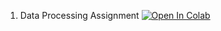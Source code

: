 1. Data Processing Assignment
<a href="https://colab.research.google.com/github/AnsilNaseem/OasisInfobyte-intership/blob/main/Task%201%20-%20Iris%20classification/iris_flower_classification.ipynb" target="_parent"><img src="https://colab.research.google.com/assets/colab-badge.svg" alt="Open In Colab"/></a>
